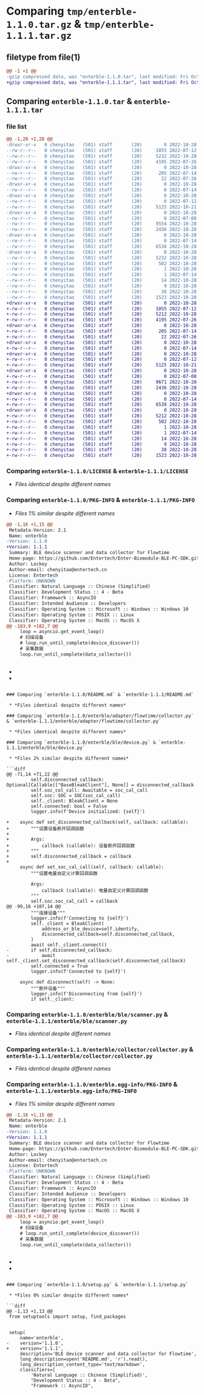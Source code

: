 # Comparing `tmp/enterble-1.1.0.tar.gz` & `tmp/enterble-1.1.1.tar.gz`

## filetype from file(1)

```diff
@@ -1 +1 @@
-gzip compressed data, was "enterble-1.1.0.tar", last modified: Fri Oct 28 08:55:15 2022, max compression
+gzip compressed data, was "enterble-1.1.1.tar", last modified: Fri Oct 28 09:07:11 2022, max compression
```

## Comparing `enterble-1.1.0.tar` & `enterble-1.1.1.tar`

### file list

```diff
@@ -1,28 +1,28 @@
-drwxr-xr-x   0 chenyitao   (501) staff       (20)        0 2022-10-28 08:55:15.778220 enterble-1.1.0/
--rw-r--r--   0 chenyitao   (501) staff       (20)     1055 2022-07-12 10:05:03.000000 enterble-1.1.0/LICENSE
--rw-r--r--   0 chenyitao   (501) staff       (20)     5232 2022-10-28 08:55:15.777990 enterble-1.1.0/PKG-INFO
--rw-r--r--   0 chenyitao   (501) staff       (20)     4195 2022-07-26 06:02:13.000000 enterble-1.1.0/README.md
-drwxr-xr-x   0 chenyitao   (501) staff       (20)        0 2022-10-28 08:55:15.775502 enterble-1.1.0/enterble/
--rw-r--r--   0 chenyitao   (501) staff       (20)      205 2022-07-14 03:48:18.000000 enterble-1.1.0/enterble/__init__.py
--rw-r--r--   0 chenyitao   (501) staff       (20)       22 2022-07-26 10:16:15.000000 enterble-1.1.0/enterble/__version__.py
-drwxr-xr-x   0 chenyitao   (501) staff       (20)        0 2022-10-28 08:55:15.776593 enterble-1.1.0/enterble/adapter/
--rw-r--r--   0 chenyitao   (501) staff       (20)        0 2022-07-14 03:49:28.000000 enterble-1.1.0/enterble/adapter/__init__.py
-drwxr-xr-x   0 chenyitao   (501) staff       (20)        0 2022-10-28 08:55:15.776807 enterble-1.1.0/enterble/adapter/flowtime/
--rw-r--r--   0 chenyitao   (501) staff       (20)        0 2022-07-12 06:12:45.000000 enterble-1.1.0/enterble/adapter/flowtime/__init__.py
--rw-r--r--   0 chenyitao   (501) staff       (20)     5125 2022-10-21 11:24:53.000000 enterble-1.1.0/enterble/adapter/flowtime/collector.py
-drwxr-xr-x   0 chenyitao   (501) staff       (20)        0 2022-10-28 08:55:15.777206 enterble-1.1.0/enterble/ble/
--rw-r--r--   0 chenyitao   (501) staff       (20)        0 2022-07-08 05:57:36.000000 enterble-1.1.0/enterble/ble/__init__.py
--rw-r--r--   0 chenyitao   (501) staff       (20)     9554 2022-10-28 08:46:30.000000 enterble-1.1.0/enterble/ble/device.py
--rw-r--r--   0 chenyitao   (501) staff       (20)     2436 2022-10-28 08:34:28.000000 enterble-1.1.0/enterble/ble/scanner.py
-drwxr-xr-x   0 chenyitao   (501) staff       (20)        0 2022-10-28 08:55:15.777674 enterble-1.1.0/enterble/collector/
--rw-r--r--   0 chenyitao   (501) staff       (20)        0 2022-07-14 03:48:57.000000 enterble-1.1.0/enterble/collector/__init__.py
--rw-r--r--   0 chenyitao   (501) staff       (20)     6538 2022-10-28 08:49:04.000000 enterble-1.1.0/enterble/collector/collector.py
-drwxr-xr-x   0 chenyitao   (501) staff       (20)        0 2022-10-28 08:55:15.776459 enterble-1.1.0/enterble.egg-info/
--rw-r--r--   0 chenyitao   (501) staff       (20)     5232 2022-10-28 08:55:15.000000 enterble-1.1.0/enterble.egg-info/PKG-INFO
--rw-r--r--   0 chenyitao   (501) staff       (20)      502 2022-10-28 08:55:15.000000 enterble-1.1.0/enterble.egg-info/SOURCES.txt
--rw-r--r--   0 chenyitao   (501) staff       (20)        1 2022-10-28 08:55:15.000000 enterble-1.1.0/enterble.egg-info/dependency_links.txt
--rw-r--r--   0 chenyitao   (501) staff       (20)        1 2022-07-14 03:44:23.000000 enterble-1.1.0/enterble.egg-info/not-zip-safe
--rw-r--r--   0 chenyitao   (501) staff       (20)       14 2022-10-28 08:55:15.000000 enterble-1.1.0/enterble.egg-info/requires.txt
--rw-r--r--   0 chenyitao   (501) staff       (20)        9 2022-10-28 08:55:15.000000 enterble-1.1.0/enterble.egg-info/top_level.txt
--rw-r--r--   0 chenyitao   (501) staff       (20)       38 2022-10-28 08:55:15.778281 enterble-1.1.0/setup.cfg
--rw-r--r--   0 chenyitao   (501) staff       (20)     1523 2022-10-28 08:53:43.000000 enterble-1.1.0/setup.py
+drwxr-xr-x   0 chenyitao   (501) staff       (20)        0 2022-10-28 09:07:11.743636 enterble-1.1.1/
+-rw-r--r--   0 chenyitao   (501) staff       (20)     1055 2022-07-12 10:05:03.000000 enterble-1.1.1/LICENSE
+-rw-r--r--   0 chenyitao   (501) staff       (20)     5212 2022-10-28 09:07:11.743457 enterble-1.1.1/PKG-INFO
+-rw-r--r--   0 chenyitao   (501) staff       (20)     4195 2022-07-26 06:02:13.000000 enterble-1.1.1/README.md
+drwxr-xr-x   0 chenyitao   (501) staff       (20)        0 2022-10-28 09:07:11.741487 enterble-1.1.1/enterble/
+-rw-r--r--   0 chenyitao   (501) staff       (20)      205 2022-07-14 03:48:18.000000 enterble-1.1.1/enterble/__init__.py
+-rw-r--r--   0 chenyitao   (501) staff       (20)       22 2022-07-26 10:16:15.000000 enterble-1.1.1/enterble/__version__.py
+drwxr-xr-x   0 chenyitao   (501) staff       (20)        0 2022-10-28 09:07:11.742427 enterble-1.1.1/enterble/adapter/
+-rw-r--r--   0 chenyitao   (501) staff       (20)        0 2022-07-14 03:49:28.000000 enterble-1.1.1/enterble/adapter/__init__.py
+drwxr-xr-x   0 chenyitao   (501) staff       (20)        0 2022-10-28 09:07:11.742634 enterble-1.1.1/enterble/adapter/flowtime/
+-rw-r--r--   0 chenyitao   (501) staff       (20)        0 2022-07-12 06:12:45.000000 enterble-1.1.1/enterble/adapter/flowtime/__init__.py
+-rw-r--r--   0 chenyitao   (501) staff       (20)     5125 2022-10-21 11:24:53.000000 enterble-1.1.1/enterble/adapter/flowtime/collector.py
+drwxr-xr-x   0 chenyitao   (501) staff       (20)        0 2022-10-28 09:07:11.743000 enterble-1.1.1/enterble/ble/
+-rw-r--r--   0 chenyitao   (501) staff       (20)        0 2022-07-08 05:57:36.000000 enterble-1.1.1/enterble/ble/__init__.py
+-rw-r--r--   0 chenyitao   (501) staff       (20)     9671 2022-10-28 09:04:15.000000 enterble-1.1.1/enterble/ble/device.py
+-rw-r--r--   0 chenyitao   (501) staff       (20)     2436 2022-10-28 08:34:28.000000 enterble-1.1.1/enterble/ble/scanner.py
+drwxr-xr-x   0 chenyitao   (501) staff       (20)        0 2022-10-28 09:07:11.743226 enterble-1.1.1/enterble/collector/
+-rw-r--r--   0 chenyitao   (501) staff       (20)        0 2022-07-14 03:48:57.000000 enterble-1.1.1/enterble/collector/__init__.py
+-rw-r--r--   0 chenyitao   (501) staff       (20)     6538 2022-10-28 08:49:04.000000 enterble-1.1.1/enterble/collector/collector.py
+drwxr-xr-x   0 chenyitao   (501) staff       (20)        0 2022-10-28 09:07:11.742302 enterble-1.1.1/enterble.egg-info/
+-rw-r--r--   0 chenyitao   (501) staff       (20)     5212 2022-10-28 09:07:11.000000 enterble-1.1.1/enterble.egg-info/PKG-INFO
+-rw-r--r--   0 chenyitao   (501) staff       (20)      502 2022-10-28 09:07:11.000000 enterble-1.1.1/enterble.egg-info/SOURCES.txt
+-rw-r--r--   0 chenyitao   (501) staff       (20)        1 2022-10-28 09:07:11.000000 enterble-1.1.1/enterble.egg-info/dependency_links.txt
+-rw-r--r--   0 chenyitao   (501) staff       (20)        1 2022-07-14 03:44:23.000000 enterble-1.1.1/enterble.egg-info/not-zip-safe
+-rw-r--r--   0 chenyitao   (501) staff       (20)       14 2022-10-28 09:07:11.000000 enterble-1.1.1/enterble.egg-info/requires.txt
+-rw-r--r--   0 chenyitao   (501) staff       (20)        9 2022-10-28 09:07:11.000000 enterble-1.1.1/enterble.egg-info/top_level.txt
+-rw-r--r--   0 chenyitao   (501) staff       (20)       38 2022-10-28 09:07:11.743687 enterble-1.1.1/setup.cfg
+-rw-r--r--   0 chenyitao   (501) staff       (20)     1523 2022-10-28 09:06:44.000000 enterble-1.1.1/setup.py
```

### Comparing `enterble-1.1.0/LICENSE` & `enterble-1.1.1/LICENSE`

 * *Files identical despite different names*

### Comparing `enterble-1.1.0/PKG-INFO` & `enterble-1.1.1/PKG-INFO`

 * *Files 1% similar despite different names*

```diff
@@ -1,16 +1,15 @@
 Metadata-Version: 2.1
 Name: enterble
-Version: 1.1.0
+Version: 1.1.1
 Summary: BLE device scanner and data collector for Flowtime
 Home-page: https://github.com/Entertech/Enter-Biomodule-BLE-PC-SDK.git
 Author: Lockey
 Author-email: chenyitao@entertech.cn
 License: Entertech
-Platform: UNKNOWN
 Classifier: Natural Language :: Chinese (Simplified)
 Classifier: Development Status :: 4 - Beta
 Classifier: Framework :: AsyncIO
 Classifier: Intended Audience :: Developers
 Classifier: Operating System :: Microsoft :: Windows :: Windows 10
 Classifier: Operating System :: POSIX :: Linux
 Classifier: Operating System :: MacOS :: MacOS X
@@ -183,9 +182,7 @@
     loop = asyncio.get_event_loop()
     # 扫描设备
     # loop.run_until_complete(device_discover())
     # 采集数据
     loop.run_until_complete(data_collector())
 
 ```
-
-
```

### Comparing `enterble-1.1.0/README.md` & `enterble-1.1.1/README.md`

 * *Files identical despite different names*

### Comparing `enterble-1.1.0/enterble/adapter/flowtime/collector.py` & `enterble-1.1.1/enterble/adapter/flowtime/collector.py`

 * *Files identical despite different names*

### Comparing `enterble-1.1.0/enterble/ble/device.py` & `enterble-1.1.1/enterble/ble/device.py`

 * *Files 2% similar despite different names*

```diff
@@ -71,14 +71,22 @@
         self.disconnected_callback: Optional[Callable[["BaseBleakClient"], None]] = disconnected_callback
         self.soc_col_call: Awaitable = soc_cal_call
         self.soc: SOC = SOC(soc_cal_call)
         self._client: BleakClient = None
         self.connected: bool = False
         logger.info(f'Device initialized: {self}')
 
+    async def set_disconnected_callback(self, callback: callable):
+        """设置设备断开回调函数
+
+        Args:
+            callback (callable): 设备断开回调函数
+        """
+        self.disconnected_callback = callback
+
     async def set_soc_cal_call(self, callback: callable):
         """设置电量自定义计算回调函数
 
         Args:
             callback (callable): 电量自定义计算回调函数
         """
         self.soc.soc_cal_call = callback
@@ -99,16 +107,14 @@
         """连接设备"""
         logger.info(f'Connecting to {self}')
         self._client = BleakClient(
             address_or_ble_device=self.identify,
             disconnected_callback=self.disconnected_callback,
         )
         await self._client.connect()
-        if self.disconnected_callback:
-            await self._client.set_disconnected_callback(self.disconnected_callback)
         self.connected = True
         logger.info(f'Connected to {self}')
 
     async def disconnect(self) -> None:
         """断开设备"""
         logger.info(f'Disconnecting from {self}')
         if self._client:
```

### Comparing `enterble-1.1.0/enterble/ble/scanner.py` & `enterble-1.1.1/enterble/ble/scanner.py`

 * *Files identical despite different names*

### Comparing `enterble-1.1.0/enterble/collector/collector.py` & `enterble-1.1.1/enterble/collector/collector.py`

 * *Files identical despite different names*

### Comparing `enterble-1.1.0/enterble.egg-info/PKG-INFO` & `enterble-1.1.1/enterble.egg-info/PKG-INFO`

 * *Files 1% similar despite different names*

```diff
@@ -1,16 +1,15 @@
 Metadata-Version: 2.1
 Name: enterble
-Version: 1.1.0
+Version: 1.1.1
 Summary: BLE device scanner and data collector for Flowtime
 Home-page: https://github.com/Entertech/Enter-Biomodule-BLE-PC-SDK.git
 Author: Lockey
 Author-email: chenyitao@entertech.cn
 License: Entertech
-Platform: UNKNOWN
 Classifier: Natural Language :: Chinese (Simplified)
 Classifier: Development Status :: 4 - Beta
 Classifier: Framework :: AsyncIO
 Classifier: Intended Audience :: Developers
 Classifier: Operating System :: Microsoft :: Windows :: Windows 10
 Classifier: Operating System :: POSIX :: Linux
 Classifier: Operating System :: MacOS :: MacOS X
@@ -183,9 +182,7 @@
     loop = asyncio.get_event_loop()
     # 扫描设备
     # loop.run_until_complete(device_discover())
     # 采集数据
     loop.run_until_complete(data_collector())
 
 ```
-
-
```

### Comparing `enterble-1.1.0/setup.py` & `enterble-1.1.1/setup.py`

 * *Files 0% similar despite different names*

```diff
@@ -1,13 +1,13 @@
 from setuptools import setup, find_packages
 
 
 setup(
     name='enterble',
-    version='1.1.0',
+    version='1.1.1',
     description='BLE device scanner and data collector for Flowtime',
     long_description=open('README.md', 'r').read(),
     long_description_content_type='text/markdown',
     classifiers=[
         'Natural Language :: Chinese (Simplified)',
         "Development Status :: 4 - Beta",
         "Framework :: AsyncIO",
```


